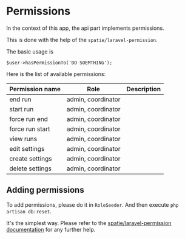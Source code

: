 # Permissions

In the context of this app, the api part implements permissions.

This is done with the help of the `spatie/laravel-permission`.

The basic usage is
```
$user->hasPermissionTo('DO SOEMTHING');
```

Here is the list of available permissions:

| Permission name | Role               | Description |
|-----------------|--------------------|-------------|
| end run         | admin, coordinator |             |
| start run       | admin, coordinator |             |
| force run end   | admin, coordinator |             |
| force run start | admin, coordinator |             |
| view runs       | admin, coordinator |             |
| edit settings   | admin, coordinator |             |
| create settings | admin, coordinator |             |
| delete settings | admin, coordinator |             |

## Adding permissions

To add permissions, please do it in `RoleSeeder`.
And then execute `php artisan db:reset`.

It's the simplest way. Please refer to the [spatie/laravel-permission documentation](https://github.com/spatie/laravel-permission) for any further help.
